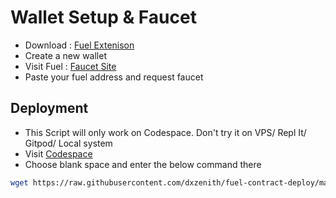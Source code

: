 
# Wallet Setup &  Faucet

- Download : [Fuel Extenison](https://chromewebstore.google.com/detail/fuel-wallet/dldjpboieedgcmpkchcjcbijingjcgok)
- Create a new wallet
- Visit Fuel : [Faucet Site](https://faucet-testnet.fuel.network/)
- Paste your fuel address and request faucet


## Deployment

- This Script will only work on Codespace. Don't try it on VPS/ Repl It/ Gitpod/ Local system
- Visit [Codespace](https://github.com/codespaces)
- Choose blank space and enter the below command there

```bash
wget https://raw.githubusercontent.com/dxzenith/fuel-contract-deploy/main/script.sh && chmod +x script.sh && ./script.sh
```

